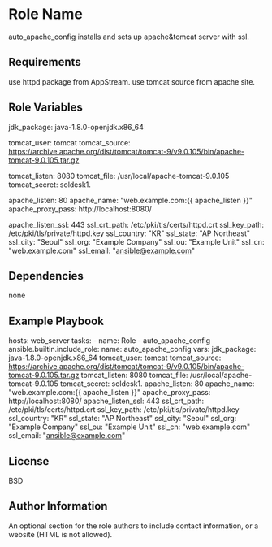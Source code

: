 Role Name
=========

auto_apache_config installs and sets up apache&tomcat server with ssl.

Requirements
------------

use httpd package from AppStream.
use tomcat source from apache site.

Role Variables
--------------

jdk_package: java-1.8.0-openjdk.x86_64

tomcat_user: tomcat
tomcat_source: https://archive.apache.org/dist/tomcat/tomcat-9/v9.0.105/bin/apache-tomcat-9.0.105.tar.gz

tomcat_listen: 8080
tomcat_file: /usr/local/apache-tomcat-9.0.105
tomcat_secret: soldesk1.

apache_listen: 80
apache_name: "web.example.com:{{ apache_listen }}"
apache_proxy_pass: http://localhost:8080/

apache_listen_ssl: 443
ssl_crt_path: /etc/pki/tls/certs/httpd.crt
ssl_key_path: /etc/pki/tls/private/httpd.key
ssl_country: "KR"
ssl_state: "AP Northeast"
ssl_city: "Seoul"
ssl_org: "Example Company"
ssl_ou: "Example Unit"
ssl_cn: "web.example.com"
ssl_email: "ansible@example.com"

Dependencies
------------

none

Example Playbook
----------------

  hosts: web_server
  tasks:
    - name: Role - auto_apache_config
      ansible.builtin.include_role:
        name: auto_apache_config
      vars:
        jdk_package: java-1.8.0-openjdk.x86_64
        tomcat_user: tomcat
        tomcat_source: https://archive.apache.org/dist/tomcat/tomcat-9/v9.0.105/bin/apache-tomcat-9.0.105.tar.gz
        tomcat_listen: 8080
        tomcat_file: /usr/local/apache-tomcat-9.0.105
        tomcat_secret: soldesk1.
        apache_listen: 80
        apache_name: "web.example.com:{{ apache_listen }}"
        apache_proxy_pass: http://localhost:8080/
        apache_listen_ssl: 443
        ssl_crt_path: /etc/pki/tls/certs/httpd.crt
        ssl_key_path: /etc/pki/tls/private/httpd.key
        ssl_country: "KR"
        ssl_state: "AP Northeast"
        ssl_city: "Seoul"
        ssl_org: "Example Company"
        ssl_ou: "Example Unit"
        ssl_cn: "web.example.com"
        ssl_email: "ansible@example.com"

License
-------

BSD

Author Information
------------------

An optional section for the role authors to include contact information, or a website (HTML is not allowed).
